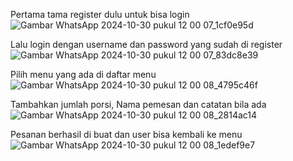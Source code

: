 Pertama tama register dulu untuk bisa login
![Gambar WhatsApp 2024-10-30 pukul 12 00 07_1cf0e95d](https://github.com/user-attachments/assets/6c3ce5f4-c433-45cb-b155-9b959b33a5d7)

Lalu login dengan username dan password yang sudah di register
![Gambar WhatsApp 2024-10-30 pukul 12 00 07_83dc8e39](https://github.com/user-attachments/assets/1ef0d16f-c200-4851-b13a-a5f3ee559e2d)


Pilih menu yang ada di daftar menu
![Gambar WhatsApp 2024-10-30 pukul 12 00 08_4795c46f](https://github.com/user-attachments/assets/51dcd87e-b09e-464c-a04a-0612e9321727)


Tambahkan jumlah porsi, Nama pemesan dan catatan bila ada
![Gambar WhatsApp 2024-10-30 pukul 12 00 08_2814ac14](https://github.com/user-attachments/assets/20d7b09c-7014-4545-840c-7f05fc15dc9a)

Pesanan berhasil di buat dan user bisa kembali ke menu
![Gambar WhatsApp 2024-10-30 pukul 12 00 08_1edef9e7](https://github.com/user-attachments/assets/3878f4c6-a7c0-4c21-9752-91b54b1aee6d)
